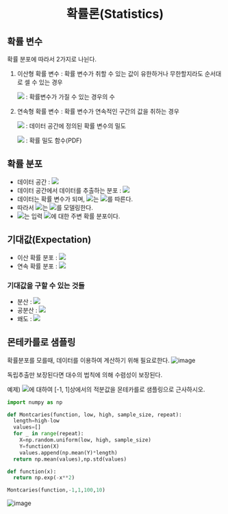 <div align='center'>
  <h1> 확률론(Statistics) </h1>
</div>

## 확률 변수
확률 분포에 따라서 2가지로 나뉜다.
1. 이산형 확률 변수 : 확률 변수가 취할 수 있는 값이 유한하거나 무한할지라도 순서대로 셀 수 있는 경우  

   <img src="https://latex.codecogs.com/svg.image?P({X}\in{A})=\sum_{{x}\in{A}}P(X=x)" /> : 확률변수가 가질 수 있는 경우의 수
   
2. 연속형 확률 변수 : 확률 변수가 연속적인 구간의 값을 취하는 경우

    <img src="https://latex.codecogs.com/svg.image?P({X}\in{A})=\int_{{x}in{A}}P(x)dx" /> : 데이터 공간에 정의된 확률 변수의 밀도
     
     <img src="https://latex.codecogs.com/svg.image?P(x)=\lim_{h\rightarrow0}\frac{P({x-h}\leq{X}\leq{x+h})}{2h}" /> : 확률 밀도 함수(PDF)
 
 ## 확률 분포
- 데이터 공간 : <img src="https://latex.codecogs.com/svg.image?{X}\times{Y}" />
- 데이터 공간에서 데이터를 추출하는 분포 : <img src="https://latex.codecogs.com/svg.image?D" />
- 데이터는 확률 변수가 되며, <img src="https://latex.codecogs.com/svg.image?(\overrightarrow{x},y)" />는 <img src="https://latex.codecogs.com/svg.image?D" />를 따른다.
- 따라서 <img src="https://latex.codecogs.com/svg.image?P(\overrightarrow{x},y)" />는 <img src="https://latex.codecogs.com/svg.image?D" />를 모델링한다.
- <img src="https://latex.codecogs.com/svg.image?P(\overrightarrow{x}|y)=\sum_{Y}P(\overrightarrow{x},y)=\int_{Y}P(\overrightarrow{x},y)dy" />는 입력 <img src="https://latex.codecogs.com/svg.image?\overrightarrow{x}" />에 대한 주변 확률 분포이다.

## 기대값(Expectation)
- 이산 확률 분포 : <img src="https://latex.codecogs.com/svg.image?E_X[f(x)]=\sum_{{x}\in{X}}f(x)P(X=x)" />
- 연속 확률 분포 : <img src="https://latex.codecogs.com/svg.image?E_X[f(x)]=\int_{{x}\in{X}}f(x)P(X=x)" />
### 기대값을 구할 수 있는 것들
- 분산 : <img src="https://latex.codecogs.com/svg.image?Var_X[f(x)]=E({(X-E(X))}^{2})" />
- 공분산 : <img src="https://latex.codecogs.com/svg.image?Cov(X,Y)=E((X-E(X))(Y-E(Y)))" />
- 왜도 : <img src="https://latex.codecogs.com/svg.image?Skew(X)=E[{(\frac{X-E(X)}{\sqrt{V(X)}})}^{3}]" />

## 몬테카를로 샘플링
확률분포를 모를때, 데이터를 이용하여 계산하기 위해 필요로한다.
![image](https://user-images.githubusercontent.com/57162812/150122808-a1c8881a-d261-4b90-9dbc-06262f466b10.png)

독립추출만 보장된다면 대수의 법칙에 의해 수렴성이 보장된다.

예제) <img src="https://latex.codecogs.com/svg.image?f(x)={e}^{-{x}^{2}}" />에 대하여 [-1, 1]상에서의 적분값을 몬테카를로 샘플링으로 근사하시오.

```python
import numpy as np

def Montcaries(function, low, high, sample_size, repeat):
  length=high-low
  values=[]
  for _ in range(repeat):
    X=np.random.uniform(low, high, sample_size)
    Y=function(X)
    values.append(np.mean(Y)*length)
  return np.mean(values),np.std(values)

def function(x):
  return np.exp(-x**2)

Montcaries(function,-1,1,100,10)
```
![image](https://user-images.githubusercontent.com/57162812/150125251-f88db3f5-134f-4726-a706-9afaa7957183.png)
